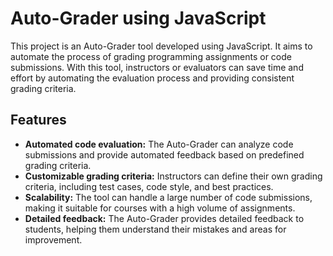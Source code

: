 # Auto-Grader using JavaScript
This project is an Auto-Grader tool developed using JavaScript. It aims to automate the process of grading programming assignments or code submissions. With this tool, instructors or evaluators can save time and effort by automating the evaluation process and providing consistent grading criteria.

## Features
-   **Automated code evaluation:** The Auto-Grader can analyze code submissions and provide automated feedback based on predefined grading criteria.
-   **Customizable grading criteria:** Instructors can define their own grading criteria, including test cases, code style, and best practices.
-   **Scalability:** The tool can handle a large number of code submissions, making it suitable for courses with a high volume of assignments.
-   **Detailed feedback:** The Auto-Grader provides detailed feedback to students, helping them understand their mistakes and areas for improvement.
